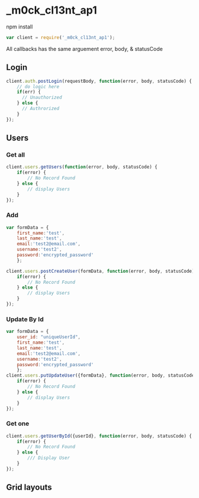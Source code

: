# _m0ck_cl13nt_ap1
npm install 
```js
var client = require('_m0ck_cl13nt_ap1');
```
All callbacks has the same arguement error, body, & statusCode

## Login

```js
client.auth.postLogin(requestBody, function(error, body, statusCode) {
    // do logic here  
    if(err) {
      // Unauthorized
    } else {
      // Authrorized
    }
});
```

## Users
### Get all
```js
client.users.getUsers(function(error, body, statusCode) {
    if(error) {
        // No Record Found
    } else {
        // display Users
    }
});
```

### Add
```js
var formData = {
    first_name:'test',
	last_name:'test',
	email:'test2@email.com',
	username:'test2',
	password:'encrypted_password'
	};

client.users.postCreateUser(formData, function(error, body, statusCode) {
    if(error) {
        // No Record Found
    } else {
        // display Users
    }
});
```
### Update By Id
```js
var formData = {
    user_id: "uniqueUserId",
    first_name:'test',
	last_name:'test',
	email:'test2@email.com',
	username:'test2',
	password:'encrypted_password'
	};
client.users.putUpdateUser({formData}, function(error, body, statusCode) {
    if(error) {
        // No Record Found
    } else {
        // display Users
    }
});
```
### Get one
```js
client.users.getUserById({userId}, function(error, body, statusCode) {
    if(error) {
        // No Record Found
    } else {
        /// Display User
    }
});
```

## Grid layouts
